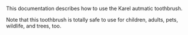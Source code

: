 This documentation describes how to use the Karel autmatic toothbrush.

Note that this toothbrush is totally safe to use for children, adults, pets, wildlife, and trees, too.